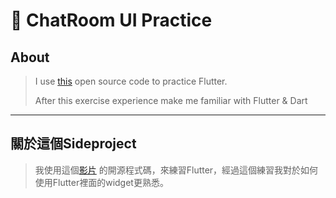 # 📖 ChatRoom UI Practice

## About

> I use [this](https://www.youtube.com/watch?v=XBKzpTz65Io&t=1642s) open source code to practice Flutter. 
>
> After this exercise experience make me familiar with Flutter & Dart

---
## 關於這個Sideproject

> 我使用這個[影片](https://www.youtube.com/watch?v=XBKzpTz65Io&t=1642s) 的開源程式碼，來練習Flutter，經過這個練習我對於如何使用Flutter裡面的widget更熟悉。
